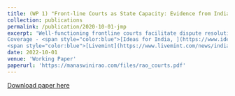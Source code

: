 ```yaml
---
title: (WP 1) "Front-line Courts as State Capacity: Evidence from India"
collection: publications
permalink: /publication/2020-10-01-jmp
excerpt: 'Well-functioning frontline courts facilitate dispute resolution, making them a core aspect of state capacity. Using rich data from India and exogenous variation in the timing of judge staffing changes, I show that these have a persistent effect on judge headcount and vacancy rates in the corresponding district court. Removal of vacancy substantially improves local judicial capacity, where each additional judge resolves 200 legal cases, reducing litigation backlog. In a context with high levels of congestion in local courts, this capacity improvement enables credit circulation, and increases the productivity of local formal sector firms, generating a benefit-cost ratio exceeding 3. Creation of vacancy has a negative effect on the local firms. The reduction in judicial capacity is likely manifested through the ability of law enforcement agencies to contain less serious crimes that require court orders prior to investigation. 
Coverage - <span style="color:blue">[Ideas for India, ](https://www.ideasforindia.in/topics/governance/how-district-courts-influence-firm-growth.html)</span>
<span style="color:blue">[Livemint](https://www.livemint.com/news/india/how-hiring-more-judges-can-spur-firm-growth-11580904188976.html)</span>'
date: 2022-10-01
venue: 'Working Paper'
paperurl: 'https://manaswinirao.com/files/rao_courts.pdf'
---
```


<span style="color:blue">[Download paper here](https://manaswinirao.com/files/rao_courts.pdf)</span>
